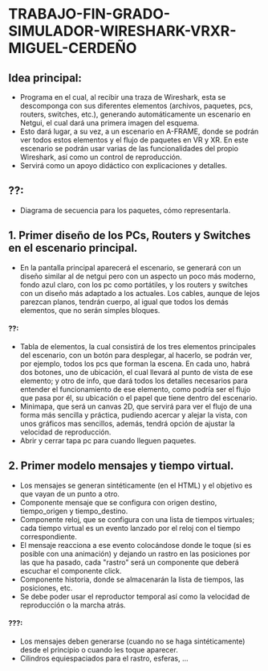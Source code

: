 # TRABAJO-FIN-GRADO-SIMULADOR-WIRESHARK-VRXR-MIGUEL-CERDEÑO

## Idea principal:
- Programa en el cual, al recibir una traza de Wireshark, esta se descomponga con sus diferentes elementos (archivos, paquetes, pcs, routers, switches, etc.), generando automáticamente un escenario en Netgui, el cual dará una primera imagen del esquema.
- Esto dará lugar, a su vez, a un escenario en A-FRAME, donde se podrán ver todos estos elementos y el flujo de paquetes en VR y XR. En este escenario se podrán usar varias de las funcionalidades del propio Wireshark, así como un control de reproducción.
- Servirá como un apoyo didáctico con explicaciones y detalles.

## ??:
- Diagrama de secuencia para los paquetes, cómo representarla.



## 1. Primer diseño de los PCs, Routers y Switches en el escenario principal.

- En la pantalla principal aparecerá el escenario, se generará con un diseño similar al de netgui pero con un aspecto un poco más moderno, fondo azul claro, con los pc como portátiles, y los routers y switches con un diseño más adaptado a los actuales. Los cables, aunque de lejos parezcan planos, tendrán cuerpo, al igual que todos los demás elementos, que no serán simples bloques.

#### ??:
- Tabla de elementos, la cual consistirá de los tres elementos principales del escenario, con un botón para desplegar, al hacerlo, se podrán ver, por ejemplo, todos los pcs que forman la escena. En cada uno, habrá dos botones, uno de ubicación, el cual llevará al punto de vista de ese elemento; y otro de info, que dará todos los detalles necesarios para entender el funcionamiento de ese elemento, como podría ser el flujo que pasa por él, su ubicación o el papel que tiene dentro del escenario.
- Minimapa, que será un canvas 2D, que servirá para ver el flujo de una forma más sencilla y práctica, pudiendo acercar y alejar la vista, con unos gráficos mas sencillos, además, tendrá opción de ajustar la velocidad de reproducción.
- Abrir y cerrar tapa pc para cuando lleguen paquetes.


## 2. Primer modelo mensajes y tiempo virtual.

- Los mensajes se generan sintéticamente (en el HTML) y el objetivo es que vayan de un punto a otro.
- Componente mensaje que se configura con origen destino, tiempo_origen y tiempo_destino.
- Componente reloj, que se configura con una lista de tiempos virtuales; cada tiempo virtual es un evento lanzado por el reloj con el tiempo correspondiente.
- El mensaje reacciona a ese evento colocándose donde le toque (si es posible con una animación) y dejando un rastro en las posiciones por las que ha pasado, cada "rastro" será un componente que deberá escuchar el componente click.
- Componente historia, donde se almacenarán la lista de tiempos, las posiciones, etc.
- Se debe poder usar el reproductor temporal así como la velocidad de reproducción o la marcha atrás.

#### ???:
- Los mensajes deben generarse (cuando no se haga sintéticamente) desde el principio o cuando les toque aparecer.
- Cilindros equiespaciados para el rastro, esferas, ... 